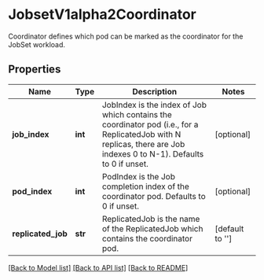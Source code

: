 # JobsetV1alpha2Coordinator

Coordinator defines which pod can be marked as the coordinator for the JobSet workload.
## Properties
Name | Type | Description | Notes
------------ | ------------- | ------------- | -------------
**job_index** | **int** | JobIndex is the index of Job which contains the coordinator pod (i.e., for a ReplicatedJob with N replicas, there are Job indexes 0 to N-1). Defaults to 0 if unset. | [optional] 
**pod_index** | **int** | PodIndex is the Job completion index of the coordinator pod. Defaults to 0 if unset. | [optional] 
**replicated_job** | **str** | ReplicatedJob is the name of the ReplicatedJob which contains the coordinator pod. | [default to '']

[[Back to Model list]](../README.md#documentation-for-models) [[Back to API list]](../README.md#documentation-for-api-endpoints) [[Back to README]](../README.md)



